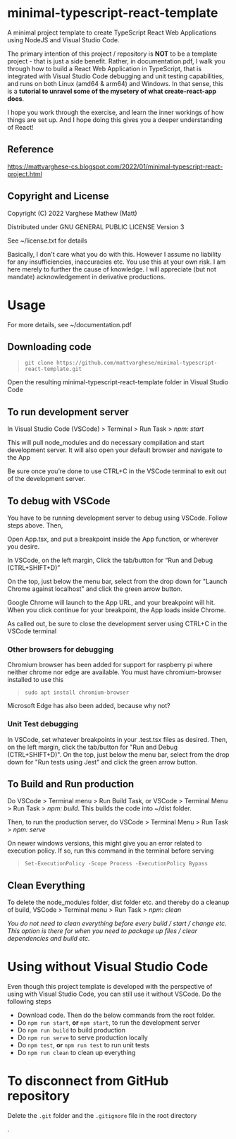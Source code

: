 # minimal-typescript-react-template
A minimal project template to create TypeScript React Web Applications using NodeJS and Visual Studio Code.

The primary intention of this project / repository is **NOT** to be a template project - that is just a side benefit. Rather, in documentation.pdf, I walk you through how to build a React Web Application in TypeScript, that is integrated with Visual Studio Code debugging and unit testing capabilities, and runs on both Linux (amd64 & arm64) and Windows. In that sense, this is a **tutorial to unravel some of the mysetery of what create-react-app does**. 

I hope you work through the exercise, and learn the inner workings of how things are set up. And I hope doing this gives you a deeper understanding of React!

## Reference
https://mattvarghese-cs.blogspot.com/2022/01/minimal-typescript-react-project.html

## Copyright and License
Copyright (C) 2022 Varghese Mathew (Matt)

Distributed under GNU GENERAL PUBLIC LICENSE Version 3

See ~/license.txt for details

Basically, I don't care what you do with this. However I assume no liability for any insufficiencies, inaccuracies etc. You use this at your own risk. I am here merely to further the cause of knowledge. I will appreciate (but not mandate) acknowledgement in derivative productions.

# Usage
For more details, see ~/documentation.pdf

## Downloading code
> `git clone https://github.com/mattvarghese/minimal-typescript-react-template.git`

Open the resulting minimal-typescript-react-template folder in Visual Studio Code

## To run development server
In Visual Studio Code (VSCode) > Terminal > Run Task > *npm: start*

This will pull node_modules and do necessary compilation and start development server. It will also open your default browser and navigate to the App

Be sure once you’re done to use CTRL+C in the VSCode terminal to exit out of the development server.

## To debug with VSCode
You have to be running development server to debug using VSCode. Follow steps above. Then,

Open App.tsx, and put a breakpoint inside the App function, or wherever you desire.

In VSCode, on the left margin, Click the tab/button for “Run and Debug (CTRL+SHIFT+D)”

On the top, just below the menu bar, select from the drop down for "Launch Chrome against localhost" and click the green arrow button.

Google Chrome will launch to the App URL, and your breakpoint will hit. When you click continue for your breakpoint, the App loads inside Chrome.

As called out, be sure to close the development server using CTRL+C in the VSCode terminal

### Other browsers for debugging
Chromium browser has been added for support for raspberry pi where neither chrome nor edge are available. You must have chromium-browser installed to use this
> `sudo apt install chromium-browser`

Microsoft Edge has also been added, because why not?

### Unit Test debugging
In VSCode, set whatever breakpoints in your .test.tsx files as desired. Then, on the left margin, click the tab/button for "Run and Debug (CTRL+SHIFT+D)". On the top, just below the menu bar, select from the drop down for "Run tests using Jest" and click the green arrow button. 

## To Build and Run production
Do VSCode > Terminal menu > Run Build Task, or VSCode > Terminal Menu > Run Task > *npm: build*. This builds the code into ~/dist folder.

Then, to run the production server, do VSCode > Terminal Menu > Run Task > *npm: serve*

On newer windows versions, this might give you an error related to execution policy. If so, run this command in the terminal before serving
> `Set-ExecutionPolicy -Scope Process -ExecutionPolicy Bypass`

## Clean Everything
To delete the node_modules folder, dist folder etc. and thereby do a cleanup of build, VSCode > Terminal menu > Run Task > *npm: clean*

*You do not need to clean everything before every build / start / change etc. This option is there for when you need to package up files / clear dependencies and build etc.*

# Using without Visual Studio Code
Even though this project template is developed with the perspective of using with Visual Studio Code, you can still use it without VSCode. Do the following steps
- Download code. Then do the below commands from the root folder.
- Do `npm run start`, **or** `npm start`, to run the development server
- Do `npm run build` to build production
- Do `npm run serve` to serve production locally
- Do `npm test`, **or** `npm run test` to run unit tests
- Do `npm run clean` to clean up everything

# To disconnect from GitHub repository
Delete the `.git` folder and the `.gitignore` file in the root directory

.